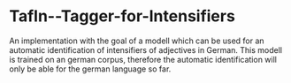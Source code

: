# TafIn--Tagger-for-Intensifiers
An implementation with the goal of a modell which can be used for an automatic identification of intensifiers of adjectives in German. This modell is trained on an german corpus, therefore the automatic identification will only be able for the german language so far.
